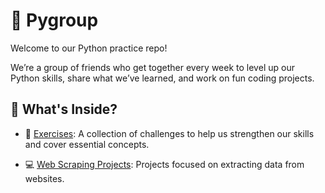 # 🐍 Pygroup

Welcome to our Python practice repo! 

We’re a group of friends who get together every week to level up our Python skills, share what we’ve learned, and work on fun coding projects.

## 📂 What's Inside? 

* 🧩 [Exercises](https://github.com/colivaol/pygroup/tree/main/exercises/README.md): A collection of challenges to help us strengthen our skills and cover essential concepts.
     
* 💻 [Web Scraping Projects](https://github.com/colivaol/pygroup/tree/main/webscraping/README.md): Projects focused on extracting data from websites.
